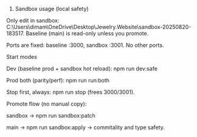 1) Sandbox usage (local safety)

Only edit in sandbox: C:\Users\dimam\OneDrive\Desktop\Jewelry.Website\sandbox-20250820-183517.
Baseline (main) is read-only unless you promote.

Ports are fixed: baseline :3000, sandbox :3001. No other ports.

Start modes

Dev (baseline prod + sandbox hot reload): npm run dev:safe

Prod both (parity/perf): npm run run:both

Stop first, always: npm run stop (frees 3000/3001).

Promote flow (no manual copy):

sandbox → npm run sandbox:patch

main → npm run sandbox:apply → commitality and type safety.
